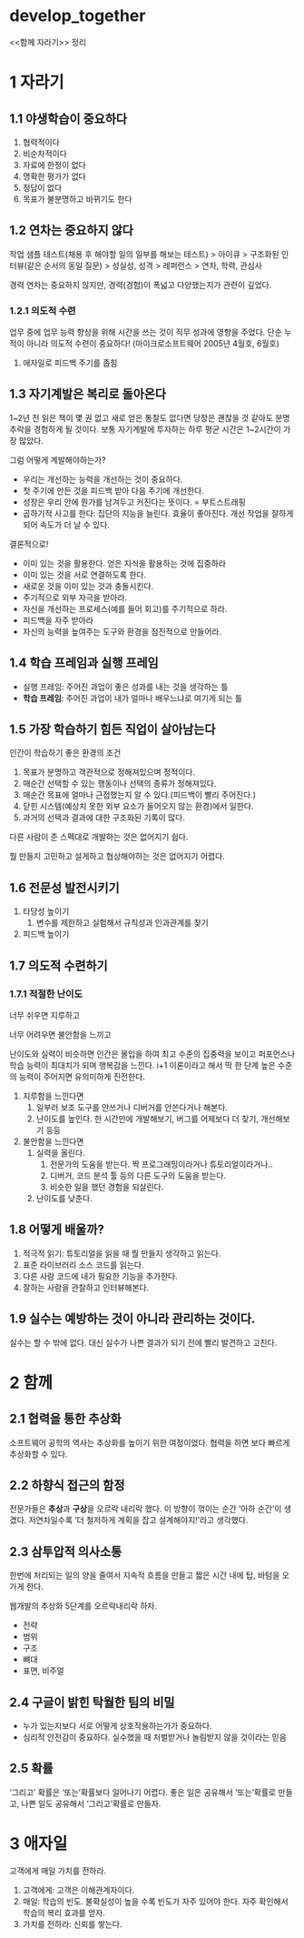# develop_together
&lt;&lt;함께 자라기>> 정리

# 1 자라기

## 1.1 야생학습이 중요하다

1. 협력적이다
2. 비순차적이다
3. 자료에 한정이 없다
4. 명확한 평가가 없다
5. 정답이 없다
6. 목표가 불분명하고 바뀌기도 한다

## 1.2 연차는 중요하지 않다

작업 샘플 테스트(채용 후 해야할 일의 일부를 해보는 테스트) > 아이큐 > 구조화된 인터뷰(같은 순서의 동일 질문) > 성실성, 성격 > 레퍼런스 > 연차, 학력, 관심사

경력 연차는 중요하지 않지만, 경력(경험)이 폭넓고 다양했는지가 관련이 깊었다.

### 1.2.1 의도적 수련

업무 중에 업무 능력 향상을 위해 시간을 쓰는 것이 직무 성과에 영향을 주었다. 단순 누적이 아니라 의도적 수련이 중요하다! (마이크로소프트웨어 2005년 4월호, 6월호)

1. 애자일로 피드백 주기를 좁힘

## 1.3 자기계발은 복리로 돌아온다

1~2년 전 읽은 책이 몇 권 없고 새로 얻은 통찰도 없다면 당장은 괜찮을 것 같아도 분명 추락을 경험하게 될 것이다. 보통 자기계발에 투자하는 하루 평균 시간은 1~2시간이 가장 많았다. 

그럼 어떻게 계발해야하는가?

- 우리는 개선하는 능력을 개선하는 것이 중요하다.
- 첫 주기에 만든 것을 피드백 받아 다음 주기에 개선한다.
- 성장은 우리 안에 뭔가를 남겨두고 커진다는 뜻이다. = 부트스트래핑
- 곱하기적 사고를 한다: 집단의 지능을 늘린다. 효율이 좋아진다. 개선 작업을 잘하게 되어 속도가 더 날 수 있다.

결론적으로!

- 이미 있는 것을 활용한다. 얻은 지식을 활용하는 것에 집중하라
- 이미 있는 것을 서로 연결하도록 한다.
- 새로운 것을 이미 있는 것과 충돌시킨다.
- 주기적으로 외부 자극을 받아라.
- 자신을 개선하는 프로세스(예를 들어 회고)를 주기적으로 하라.
- 피드백을 자주 받아라
- 자신의 능력을 높여주는 도구와 환경을 점진적으로 만들어라.

## 1.4 학습 프레임과 실행 프레임

- 실행 프레임: 주어진 과업이 좋은 성과를 내는 것을 생각하는 틀
- **학습 프레임**: 주어진 과업이 내가 얼마나 배우느냐로 여기게 되는 틀

## 1.5 가장 학습하기 힘든 직업이 살아남는다

인간이 학습하기 좋은 환경의 조건

1. 목표가 분명하고 객관적으로 정해져있으며 정적이다.
2. 매순간 선택할 수 있는 행동이나 선택의 종류가 정해져있다.
3. 매순간 목표에 얼마나 근접했는지 알 수 있다.(피드백이 빨리 주어진다.)
4. 닫힌 시스템(예상치 못한 외부 요소가 들어오지 않는 환경)에서 일한다.
5. 과거의 선택과 결과에 대한 구조화된 기록이 많다.

다른 사람이 준 스펙대로 개발하는 것은 없어지기 쉽다.

뭘 만들지 고민하고 설게하고 협상해야하는 것은 없어지기 어렵다.

## 1.6 전문성 발전시키기

1. 타당성 높이기
    1. 변수를 제한하고 실험해서 규칙성과 인과관계를 찾기
2. 피드백 높이기

## 1.7 의도적 수련하기

### 1.7.1 적절한 난이도

너무 쉬우면 지루하고

너무 어려우면 불안함을 느끼고

난이도와 실력이 비슷하면 인간은 몰입을 하여 최고 수준의 집중력을 보이고 퍼포먼스나 학습 능력이 최대치가 되며 행복감을 느낀다. i+1 이론이라고 해서 딱 한 단계 높은 수준의 능력이 주어지면 유의미하게 진전한다.

1. 지루함을 느낀다면
    1. 일부러 보조 도구를 안쓰거나 디버거를 안쓴다거나 해본다.
    2. 난이도를 높인다. 한 시간만에 개발해보기, 버그를 어제보다 더 찾기, 개선해보기 등등 
2. 불안함을 느낀다면
    1. 실력을 올린다.
        1. 전문가의 도움을 받는다. 짝 프로그래밍이라거나 튜토리얼이라거나..
        2. 디버거, 코드 분석 툴 등의 다른 도구의 도움을 받는다.
        3. 비슷한 일을 했던 경험을 되살린다.
    2. 난이도를 낮춘다.

## 1.8 어떻게 배울까?

1. 적극적 읽기: 튜토리얼을 읽을 때 뭘 만들지 생각하고 읽는다.
2. 표준 라이브러리 소스 코드를 읽는다.
3. 다른 사람 코드에 내가 필요한 기능을 추가한다.
4. 잘하는 사람을 관찰하고 인터뷰해본다.

## 1.9 실수는 예방하는 것이 아니라 관리하는 것이다.

실수는 할 수 밖에 없다. 대신 실수가 나쁜 결과가 되기 전에 빨리 발견하고 고친다. 

# 2 함께

## 2.1 협력을 통한 추상화

소프트웨어 공학의 역사는 추상화를 높이기 위한 여정이었다. 협력을 하면 보다 빠르게 추상화할 수 있다.

## 2.2 하향식 접근의 함정

전문가들은 **추상**과 **구상**을 오르락 내리락 했다. 이 방향이 꺾이는 순간 ‘아하 순간’이 생겼다. 저연차일수록 ‘더 철저하게 계획을 잡고 설계해야지!’라고 생각했다. 

## 2.3 삼투압적 의사소통

한번에 처리되는 일의 양을 줄여서 지속적 흐름을 만들고 짧은 시간 내에 탑, 바텀을 오가게 한다.

웹개발의 추상화 5단계를 오르락내리락 하자.

- 전략
- 범위
- 구조
- 뼈대
- 표면, 비주얼

## 2.4 구글이 밝힌 탁월한 팀의 비밀

- 누가 있는지보다 서로 어떻게 상호작용하는가가 중요하다.
- 심리적 안전감이 중요하다. 실수했을 때 처벌받거나 놀림받지 않을 것이라는 믿음

## 2.5 확률

‘그리고’ 확률은 ‘또는’확률보다 일어나기 어렵다. 좋은 일은 공유해서 ‘또는’확률로 만들고, 나쁜 일도 공유해서 ‘그리고’확률로 만들자.

# 3 애자일

고객에게 매일 가치를 전하라.

1. 고객에게: 고객은 이해관계자이다.
2. 매일: 학습의 빈도. 불확실성이 높을 수록 빈도가 자주 있어야 한다. 자주 확인해서 학습의 복리 효과를 얻자.
3. 가치를 전하라: 신뢰를 쌓는다.
